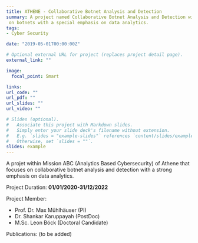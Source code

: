 ```yaml
---
title: ATHENE - Collaborative Botnet Analysis and Detection 
summary: A project named Collaborative Botnet Analysis and Detection within the Mission ABC (Analytics Based Cybersecurity) that is focused on research
 on botnets with a special emphasis on data analytics.
tags:
- Cyber Security

date: "2019-05-01T00:00:00Z"

# Optional external URL for project (replaces project detail page).
external_link: ""

image:
  focal_point: Smart

links:
url_code: ""
url_pdf: ""
url_slides: ""
url_video: ""

# Slides (optional).
#   Associate this project with Markdown slides.
#   Simply enter your slide deck's filename without extension.
#   E.g. `slides = "example-slides"` references `content/slides/example-slides.md`.
#   Otherwise, set `slides = ""`.
slides: example
---
```


A projet within Mission ABC (Analytics Based Cybersecurity) of Athene that focuses on collaborative botnet analysis and
 detection with a strong emphasis on data analytics.
  
Project Duration: **01/01/2020-31/12/2022**
   
Project Member:
- Prof. Dr. Max Mühlhäuser (PI)
- Dr. Shankar Karuppayah (PostDoc)
- M.Sc. Leon Böck (Doctoral Candidate)

Publications:
(to be added)
